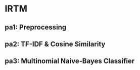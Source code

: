 # IRTM
## pa1: Preprocessing
## pa2: TF-IDF & Cosine Similarity
## pa3: Multinomial Naive-Bayes Classifier
